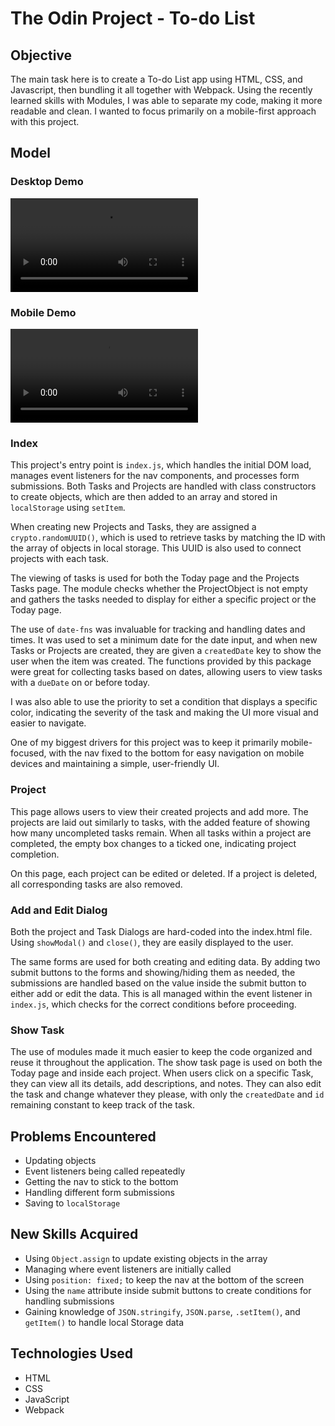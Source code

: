# The Odin Project - To-do List

## Objective
The main task here is to create a To-do List app using HTML, CSS, and Javascript, then bundling it all together with Webpack. Using the recently learned skills with Modules, I was able to separate my code, making it more readable and clean. I wanted to focus primarily on a mobile-first approach with this project.

## Model 
### Desktop Demo
<video controls src="README-Files/desktop.mp4" title="Desktop Video"></video>

### Mobile Demo
<video controls src="README-Files/mobile.mp4" title="Mobile video"></video>

### Index 

This project's entry point is `index.js`, which handles the initial DOM load, manages event listeners for the nav components, and processes form submissions. Both Tasks and Projects are handled with class constructors to create objects, which are then added to an array and stored in `localStorage` using `setItem`.

When creating new Projects and Tasks, they are assigned a `crypto.randomUUID()`, which is used to retrieve tasks by matching the ID with the array of objects in local storage. This UUID is also used to connect projects with each task.

The viewing of tasks is used for both the Today page and the Projects Tasks page. The module checks whether the ProjectObject is not empty and gathers the tasks needed to display for either a specific project or the Today page.

The use of `date-fns` was invaluable for tracking and handling dates and times. It was used to set a minimum date for the date input, and when new Tasks or Projects are created, they are given a `createdDate` key to show the user when the item was created. The functions provided by this package were great for collecting tasks based on dates, allowing users to view tasks with a `dueDate` on or before today.

I was also able to use the priority to set a condition that displays a specific color, indicating the severity of the task and making the UI more visual and easier to navigate.

One of my biggest drivers for this project was to keep it primarily mobile-focused, with the nav fixed to the bottom for easy navigation on mobile devices and maintaining a simple, user-friendly UI.

### Project

This page allows users to view their created projects and add more. The projects are laid out similarly to tasks, with the added feature of showing how many uncompleted tasks remain. When all tasks within a project are completed, the empty box changes to a ticked one, indicating project completion.

On this page, each project can be edited or deleted. If a project is deleted, all corresponding tasks are also removed.

### Add and Edit Dialog

Both the project and Task Dialogs are hard-coded into the index.html file. Using `showModal()` and `close()`, they are easily displayed to the user.

The same forms are used for both creating and editing data. By adding two submit buttons to the forms and showing/hiding them as needed, the submissions are handled based on the value inside the submit button to either add or edit the data. This is all managed within the event listener in `index.js`, which checks for the correct conditions before proceeding.

### Show Task

The use of modules made it much easier to keep the code organized and reuse it throughout the application. The show task page is used on both the Today page and inside each project. When users click on a specific Task, they can view all its details, add descriptions, and notes. They can also edit the task and change whatever they please, with only the `createdDate` and `id` remaining constant to keep track of the task.

## Problems Encountered
- Updating objects
- Event listeners being called repeatedly
- Getting the nav to stick to the bottom
- Handling different form submissions
- Saving to `localStorage`

## New Skills Acquired
- Using `Object.assign` to update existing objects in the array
- Managing where event listeners are initially called
- Using `position: fixed;` to keep the nav at the bottom of the screen
- Using the `name` attribute inside submit buttons to create conditions for handling submissions
- Gaining knowledge of `JSON.stringify`, `JSON.parse`, `.setItem()`, and `getItem()` to handle local Storage data

## Technologies Used
- HTML
- CSS
- JavaScript
- Webpack
